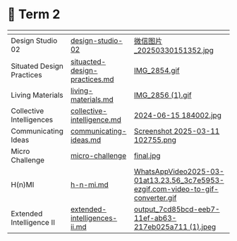 # 🦋 Term 2

<table data-view="cards"><thead><tr><th></th><th data-hidden data-card-target data-type="content-ref"></th><th data-hidden data-card-cover data-type="files"></th></tr></thead><tbody><tr><td>Design Studio 02</td><td><a href="design-studio-02/">design-studio-02</a></td><td><a href="../../.gitbook/assets/微信图片_20250330151352.jpg">微信图片_20250330151352.jpg</a></td></tr><tr><td>Situated Design Practices</td><td><a href="situacted-design-practices.md">situacted-design-practices.md</a></td><td><a href="../../.gitbook/assets/IMG_2854.gif">IMG_2854.gif</a></td></tr><tr><td>Living Materials</td><td><a href="living-materials.md">living-materials.md</a></td><td><a href="../../.gitbook/assets/IMG_2856 (1).gif">IMG_2856 (1).gif</a></td></tr><tr><td>Collective Intelligences</td><td><a href="collective-intelligence.md">collective-intelligence.md</a></td><td><a href="../../.gitbook/assets/2024-06-15 184002.jpg">2024-06-15 184002.jpg</a></td></tr><tr><td>Communicating Ideas</td><td><a href="communicating-ideas.md">communicating-ideas.md</a></td><td><a href="../../.gitbook/assets/Screenshot 2025-03-11 102755.png">Screenshot 2025-03-11 102755.png</a></td></tr><tr><td>Micro Challenge</td><td><a href="micro-challenge/">micro-challenge</a></td><td><a href="../../.gitbook/assets/final.jpg">final.jpg</a></td></tr><tr><td>H(n)MI</td><td><a href="h-n-mi.md">h-n-mi.md</a></td><td><a href="../../.gitbook/assets/WhatsAppVideo2025-03-01at13.23.56_3c7e5953-ezgif.com-video-to-gif-converter.gif">WhatsAppVideo2025-03-01at13.23.56_3c7e5953-ezgif.com-video-to-gif-converter.gif</a></td></tr><tr><td>Extended Intelligence II</td><td><a href="extended-intelligences-ii.md">extended-intelligences-ii.md</a></td><td><a href="../../.gitbook/assets/output_7cd85bcd-eeb7-11ef-ab63-217eb025a711 (1).jpeg">output_7cd85bcd-eeb7-11ef-ab63-217eb025a711 (1).jpeg</a></td></tr></tbody></table>

